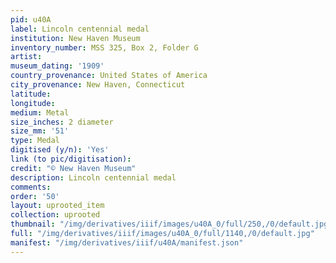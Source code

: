 ```yaml
---
pid: u40A
label: Lincoln centennial medal
institution: New Haven Museum
inventory_number: MSS 325, Box 2, Folder G
artist:
museum_dating: '1909'
country_provenance: United States of America
city_provenance: New Haven, Connecticut
latitude:
longitude:
medium: Metal
size_inches: 2 diameter
size_mm: '51'
type: Medal
digitised (y/n): 'Yes'
link (to pic/digitisation):
credit: "© New Haven Museum"
description: Lincoln centennial medal
comments:
order: '50'
layout: uprooted_item
collection: uprooted
thumbnail: "/img/derivatives/iiif/images/u40A_0/full/250,/0/default.jpg"
full: "/img/derivatives/iiif/images/u40A_0/full/1140,/0/default.jpg"
manifest: "/img/derivatives/iiif/u40A/manifest.json"
---
```


